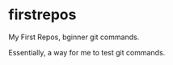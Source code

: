 # firstrepos
My First Repos, bginner git commands. 


  Essentially, a way for me to test git commands. 
